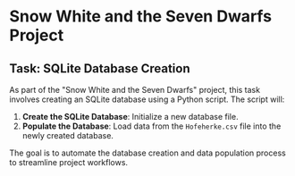 # Snow White and the Seven Dwarfs Project

## Task: SQLite Database Creation

As part of the "Snow White and the Seven Dwarfs" project, this task involves creating an SQLite database using a Python script. The script will:

1. **Create the SQLite Database**: Initialize a new database file.
2. **Populate the Database**: Load data from the `Hofeherke.csv` file into the newly created database.

The goal is to automate the database creation and data population process to streamline project workflows.